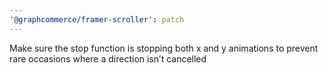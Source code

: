```yaml
---
'@graphcommerce/framer-scroller': patch
---
```


Make sure the stop function is stopping both x and y animations to prevent rare occasions where a direction isn’t cancelled
